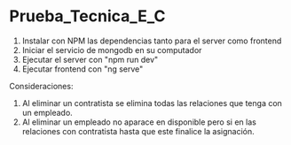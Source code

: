 # Prueba_Tecnica_E_C

1. Instalar con NPM las dependencias tanto para el server como frontend
2. Iniciar el servicio de mongodb en su computador
3. Ejecutar el server con "npm run dev"
4. Ejecutar frontend con "ng serve"

Consideraciones:
1. Al eliminar un contratista se elimina todas las relaciones que tenga con un empleado.
2. Al eliminar un empleado no aparace en disponible pero si en las relaciones con contratista hasta que este finalice la asignación.
